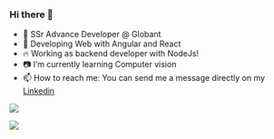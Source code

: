 ### Hi there 👋

- 🔭 SSr Advance Developer @ Globant
- 🌱 Developing Web with Angular and React
- 🔥 Working as backend developer with NodeJs!
- 📷 I’m currently learning Computer vision
- 📫 How to reach me: You can send me a message directly on my [Linkedin](https://www.linkedin.com/in/david-alonso-cant%C3%BA-mart%C3%ADnez-96457315a/)

<a href="https://github.com/anuraghazra/github-readme-stats">
  <img align="center" src="https://github-readme-stats.vercel.app/api?username=codyvi&count_private=true&show_icons=true&theme=tokyonight&hide=contribs&count_private=true" />
</a>
<p><p>
<a style="text-align: center;" href="https://github.com/anuraghazra/convoychat">
  <img align="center" src="https://github-readme-stats.vercel.app/api/top-langs/?username=codyvi&layout=compact&hide=HTML" />
</a>
